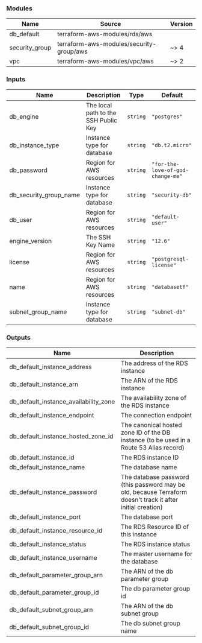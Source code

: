 <!-- BEGIN_TF_DOCS -->
### Modules

| Name | Source | Version |
|------|--------|---------|
| db\_default | terraform-aws-modules/rds/aws |  |
| security\_group | terraform-aws-modules/security-group/aws | ~> 4 |
| vpc | terraform-aws-modules/vpc/aws | ~> 2 |

### Inputs

| Name | Description | Type | Default |
|------|-------------|------|---------|
| db\_engine | The local path to the SSH Public Key | `string` | `"postgres"` |
| db\_instance\_type | Instance type for database | `string` | `"db.t2.micro"` |
| db\_password | Region for AWS resources | `string` | `"for-the-love-of-god-change-me"` |
| db\_security\_group\_name | Instance type for database | `string` | `"security-db"` |
| db\_user | Region for AWS resources | `string` | `"default-user"` |
| engine\_version | The SSH Key Name | `string` | `"12.6"` |
| license | Region for AWS resources | `string` | `"postgresql-license"` |
| name | Region for AWS resources | `string` | `"databasetf"` |
| subnet\_group\_name | Instance type for database | `string` | `"subnet-db"` |

### Outputs

| Name | Description |
|------|-------------|
| db\_default\_instance\_address | The address of the RDS instance |
| db\_default\_instance\_arn | The ARN of the RDS instance |
| db\_default\_instance\_availability\_zone | The availability zone of the RDS instance |
| db\_default\_instance\_endpoint | The connection endpoint |
| db\_default\_instance\_hosted\_zone\_id | The canonical hosted zone ID of the DB instance (to be used in a Route 53 Alias record) |
| db\_default\_instance\_id | The RDS instance ID |
| db\_default\_instance\_name | The database name |
| db\_default\_instance\_password | The database password (this password may be old, because Terraform doesn't track it after initial creation) |
| db\_default\_instance\_port | The database port |
| db\_default\_instance\_resource\_id | The RDS Resource ID of this instance |
| db\_default\_instance\_status | The RDS instance status |
| db\_default\_instance\_username | The master username for the database |
| db\_default\_parameter\_group\_arn | The ARN of the db parameter group |
| db\_default\_parameter\_group\_id | The db parameter group id |
| db\_default\_subnet\_group\_arn | The ARN of the db subnet group |
| db\_default\_subnet\_group\_id | The db subnet group name |
<!-- END_TF_DOCS -->

